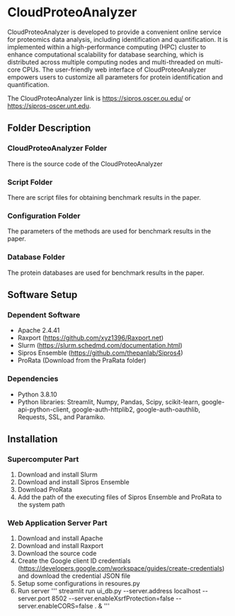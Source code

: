 # CloudProteoAnalyzer
CloudProteoAnalyzer is developed to provide a convenient online service for proteomics data analysis, including identification and quantification. It is implemented within a high-performance computing (HPC) cluster to enhance computational scalability for database searching, which is distributed across multiple computing nodes and multi-threaded on multi-core CPUs. The user-friendly web interface of CloudProteoAnalyzer empowers users to customize all parameters for protein identification and quantification.

The CloudProteoAnalyzer link is https://sipros.oscer.ou.edu/ or https://sipros-oscer.unt.edu.
## Folder Description 
### CloudProteoAnalyzer Folder
There is the source code of the CloudProteoAnalyzer
### Script Folder
There are script files for obtaining benchmark results in the paper.
### Configuration Folder
The parameters of the methods are used for benchmark results in the paper.
### Database Folder
The protein databases are used for benchmark results in the paper.
## Software Setup
### Dependent Software
* Apache 2.4.41
* Raxport (https://github.com/xyz1396/Raxport.net)
* Slurm (https://slurm.schedmd.com/documentation.html)
* Sipros Ensemble (https://github.com/thepanlab/Sipros4)
* ProRata (Download from the PraRata folder)
### Dependencies
* Python 3.8.10
* Python libraries: Streamlit, Numpy, Pandas, Scipy, scikit-learn, google-api-python-client, google-auth-httplib2, google-auth-oauthlib, Requests, SSL, and Paramiko.
## Installation
### Supercomputer Part
1. Download and install Slurm
2. Download and install Sipros Ensemble
3. Download ProRata
4. Add the path of the executing files of Sipros Ensemble and ProRata to the system path
### Web Application Server Part
1. Download and install Apache
2. Download and install Raxport
3. Download the source code
4. Create the Google client ID credentials (https://developers.google.com/workspace/guides/create-credentials) and download the credential JSON file
5. Setup some configurations in resoures.py
6. Run server
   '''
   streamlit run ui_db.py --server.address localhost --server.port 8502 --server.enableXsrfProtection=false --server.enableCORS=false . &
   '''
